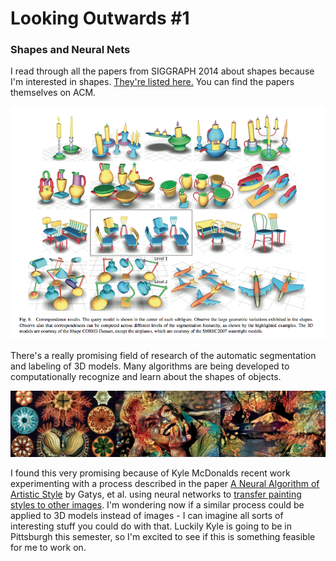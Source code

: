 # Looking Outwards #1

### Shapes and Neural Nets

I read through all the papers from SIGGRAPH 2014 about shapes because I'm interested in shapes.
<a href="http://s2014.siggraph.org/attendees/technical-papers/sessions/shape-collection">They're listed here.</a> You can find the papers themselves on ACM.

![shapes](images/shapes1.png)

There's a really promising field of research of the automatic segmentation and labeling of 3D models. Many algorithms are being developed to computationally recognize and learn about the shapes of objects. 

![shapes](images/style.png)

I found this very promising because of Kyle McDonalds recent work experimenting with a process described in the paper <a href="http://arxiv.org/abs/1508.06576">A Neural Algorithm of Artistic Style</a> by Gatys, et al. using neural networks to <a href="http://kylemcdonald.net/stylestudies/">transfer painting styles to other images</a>. I'm wondering now if a similar process could be applied to 3D models instead of images - I can imagine all sorts of interesting stuff you could do with that. Luckily Kyle is going to be in Pittsburgh this semester, so I'm excited to see if this is something feasible for me to work on. 
